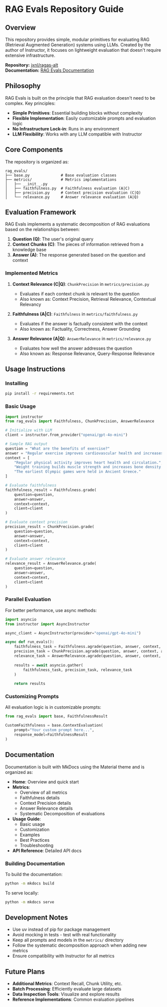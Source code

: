 # RAG Evals Repository Guide

## Overview

This repository provides simple, modular primitives for evaluating RAG (Retrieval Augmented Generation) systems using LLMs. Created by the author of Instructor, it focuses on lightweight evaluation that doesn't require extensive infrastructure.

**Repository:** [jxnl/ragas-alt](https://github.com/jxnl/ragas-alt)  
**Documentation:** [RAG Evals Documentation](https://jxnl.github.io/ragas-alt/)

## Philosophy

RAG Evals is built on the principle that RAG evaluation doesn't need to be complex. Key principles:

- **Simple Primitives**: Essential building blocks without complexity
- **Flexible Implementation**: Easily customizable prompts and evaluation logic
- **No Infrastructure Lock-in**: Runs in any environment
- **LLM Flexibility**: Works with any LLM compatible with Instructor

## Core Components

The repository is organized as:

```
rag_evals/
├── base.py              # Base evaluation classes
├── metrics/             # Metrics implementations
│   ├── __init__.py
│   ├── faithfulness.py  # Faithfulness evaluation (A|C)
│   ├── precision.py     # Context precision evaluation (C|Q)
│   └── relevance.py     # Answer relevance evaluation (A|Q)
```

## Evaluation Framework

RAG Evals implements a systematic decomposition of RAG evaluations based on the relationships between:

1. **Question (Q)**: The user's original query
2. **Context Chunks (C)**: The pieces of information retrieved from a knowledge base
3. **Answer (A)**: The response generated based on the question and context

### Implemented Metrics

1. **Context Relevance (C|Q)**: `ChunkPrecision` in `metrics/precision.py`
   - Evaluates if each context chunk is relevant to the question
   - Also known as: Context Precision, Retrieval Relevance, Contextual Relevancy

2. **Faithfulness (A|C)**: `Faithfulness` in `metrics/faithfulness.py`
   - Evaluates if the answer is factually consistent with the context
   - Also known as: Factuality, Correctness, Answer Grounding

3. **Answer Relevance (A|Q)**: `AnswerRelevance` in `metrics/relevance.py`
   - Evaluates how well the answer addresses the question
   - Also known as: Response Relevance, Query-Response Relevance

## Usage Instructions

### Installing

```bash
pip install -r requirements.txt
```

### Basic Usage

```python
import instructor
from rag_evals import Faithfulness, ChunkPrecision, AnswerRelevance

# Initialize with LLM
client = instructor.from_provider("openai/gpt-4o-mini")

# Sample RAG output
question = "What are the benefits of exercise?"
answer = "Regular exercise improves cardiovascular health and increases strength."
context = [
    "Regular physical activity improves heart health and circulation.",
    "Weight training builds muscle strength and increases bone density.",
    "The earliest Olympic games were held in Ancient Greece."
]

# Evaluate faithfulness
faithfulness_result = Faithfulness.grade(
    question=question,
    answer=answer,
    context=context,
    client=client
)

# Evaluate context precision
precision_result = ChunkPrecision.grade(
    question=question,
    answer=answer,
    context=context,
    client=client
)

# Evaluate answer relevance
relevance_result = AnswerRelevance.grade(
    question=question,
    answer=answer,
    context=context,
    client=client
)
```

### Parallel Evaluation

For better performance, use async methods:

```python
import asyncio
from instructor import AsyncInstructor

async_client = AsyncInstructor(provider="openai/gpt-4o-mini")

async def run_evals():
    faithfulness_task = Faithfulness.agrade(question, answer, context, async_client)
    precision_task = ChunkPrecision.agrade(question, answer, context, async_client)
    relevance_task = AnswerRelevance.agrade(question, answer, context, async_client)
    
    results = await asyncio.gather(
        faithfulness_task, precision_task, relevance_task
    )
    
    return results
```

### Customizing Prompts

All evaluation logic is in customizable prompts:

```python
from rag_evals import base, FaithfulnessResult

CustomFaithfulness = base.ContextEvaluation(
    prompt="Your custom prompt here...",
    response_model=FaithfulnessResult
)
```

## Documentation

Documentation is built with MkDocs using the Material theme and is organized as:

- **Home**: Overview and quick start
- **Metrics**:
  - Overview of all metrics
  - Faithfulness details
  - Context Precision details
  - Answer Relevance details
  - Systematic Decomposition of evaluations
- **Usage Guide**:
  - Basic usage
  - Customization
  - Examples
  - Best Practices
  - Troubleshooting
- **API Reference**: Detailed API docs

### Building Documentation

To build the documentation:

```bash
python -m mkdocs build
```

To serve locally:

```bash
python -m mkdocs serve
```

## Development Notes

- Use uv instead of pip for package management
- Avoid mocking in tests - test with real functionality
- Keep all prompts and models in the `metrics/` directory
- Follow the systematic decomposition approach when adding new metrics
- Ensure compatibility with Instructor for all metrics

## Future Plans

- **Additional Metrics**: Context Recall, Chunk Utility, etc.
- **Batch Processing**: Efficiently evaluate large datasets
- **Data Inspection Tools**: Visualize and explore results
- **Reference Implementations**: Common evaluation pipelines
